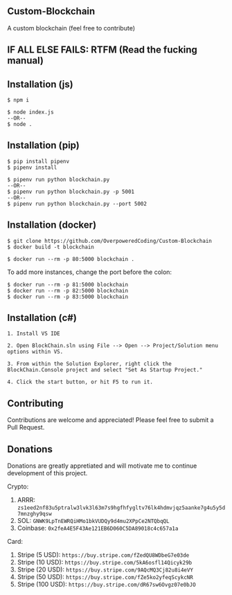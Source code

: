 ## Custom-Blockchain
A custom blockchain (feel free to contribute)

## IF ALL ELSE FAILS: RTFM (Read the fucking manual)

## Installation (js)
```
$ npm i

$ node index.js
--OR--
$ node .
```

## Installation (pip)
```
$ pip install pipenv
$ pipenv install

$ pipenv run python blockchain.py
--OR--
$ pipenv run python blockchain.py -p 5001
--OR--
$ pipenv run python blockchain.py --port 5002
```
    
## Installation (docker)

```
$ git clone https://github.com/OverpoweredCoding/Custom-Blockchain
$ docker build -t blockchain

$ docker run --rm -p 80:5000 blockchain .
```
To add more instances, change the port before the colon:
```
$ docker run --rm -p 81:5000 blockchain
$ docker run --rm -p 82:5000 blockchain
$ docker run --rm -p 83:5000 blockchain
```

## Installation (c#)
```
1. Install VS IDE

2. Open BlockChain.sln using File --> Open --> Project/Solution menu options within VS.

3. From within the Solution Explorer, right click the BlockChain.Console project and select "Set As Startup Project."

4. Click the start button, or hit F5 to run it.
```

## Contributing

Contributions are welcome and appreciated! Please feel free to submit a Pull Request.

## Donations
Donations are greatly appretiated and will motivate me to continue development of this project.

Crypto:
1) ARRR: ```zs1eed2nf83u5ptralw3lvk3l63m7s9hgfhfygltv76lk4hdmvjqz5aanke7g4u5y5d7mnzghy9qsw```
2) SOL: ```GNWK9LpTnEWRQiHMo1bkVUDQy9d4mu2XPpCe2NTQbqQL```
3) Coinbase: ```0x2feA4E5F43Ae121EB6D060C5DA89018c4c657a1a```

Card:
1) Stripe (5 USD): ```https://buy.stripe.com/fZedQU8WDbeG7e03de```
2) Stripe (10 USD): ```https://buy.stripe.com/5kA6osfl14Qicyk29b```
3) Stripe (20 USD): ```https://buy.stripe.com/9AQcMQ3Cj82u8i4eVY```
4) Stripe (50 USD): ```https://buy.stripe.com/fZe5ko2yfeqScykcNR```
5) Stripe (100 USD): ```https://buy.stripe.com/dR67sw6Ovgz07e0bJO```
